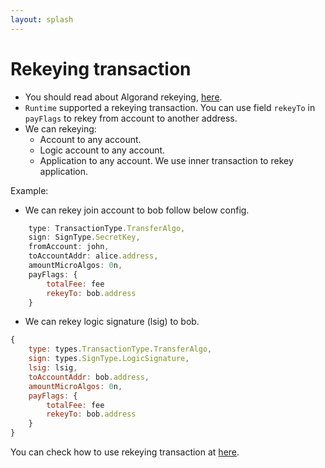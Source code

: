 ```yaml
---
layout: splash
---
```


# Rekeying transaction

- You should read about Algorand rekeying, [here](https://developer.algorand.org/docs/get-details/accounts/rekey/). 
- `Runtime` supported a rekeying transaction. You can use field `rekeyTo` in `payFlags` to rekey from account to another address. 
- We can rekeying:
    - Account to any account.
    - Logic account to any account.
    - Application to any account. We use inner transaction to rekey application.

Example: 

- We can rekey join account to bob follow below config.
```js
    type: TransactionType.TransferAlgo,
    sign: SignType.SecretKey,
    fromAccount: john,
    toAccountAddr: alice.address,
    amountMicroAlgos: 0n,
    payFlags: { 
        totalFee: fee 
        rekeyTo: bob.address
    } 
```

- We can rekey logic signature (lsig) to bob.

```js
{
    type: types.TransactionType.TransferAlgo,
    sign: types.SignType.LogicSignature,
    lsig: lsig,
    toAccountAddr: bob.address,
    amountMicroAlgos: 0n,
    payFlags: {
        totalFee: fee 
        rekeyTo: bob.address 
    }
}
```

You can check how to use rekeying transaction at  [here](https://github.com/scale-it/algo-builder/blob/master/packages/runtime/test/integration/rekey-transaction.ts).